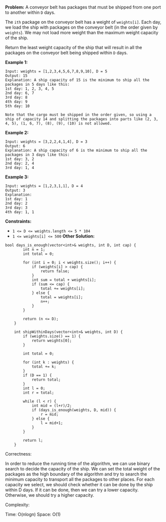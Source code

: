 **Problem:**
A conveyor belt has packages that must be shipped from one port to another within `D` days.

The `ith` package on the conveyor belt has a weight of `weights[i]`. Each day, we load the ship with packages on the conveyor belt (in the order given by `weights`). We may not load more weight than the maximum weight capacity of the ship.

Return the least weight capacity of the ship that will result in all the packages on the conveyor belt being shipped within `D` days.

 

**Example 1:**

```
Input: weights = [1,2,3,4,5,6,7,8,9,10], D = 5
Output: 15
Explanation: A ship capacity of 15 is the minimum to ship all the packages in 5 days like this:
1st day: 1, 2, 3, 4, 5
2nd day: 6, 7
3rd day: 8
4th day: 9
5th day: 10

Note that the cargo must be shipped in the order given, so using a ship of capacity 14 and splitting the packages into parts like (2, 3, 4, 5), (1, 6, 7), (8), (9), (10) is not allowed.
```

**Example 2:**

```
Input: weights = [3,2,2,4,1,4], D = 3
Output: 6
Explanation: A ship capacity of 6 is the minimum to ship all the packages in 3 days like this:
1st day: 3, 2
2nd day: 2, 4
3rd day: 1, 4
```

**Example 3:**

```
Input: weights = [1,2,3,1,1], D = 4
Output: 3
Explanation:
1st day: 1
2nd day: 2
3rd day: 3
4th day: 1, 1
```

 

**Constraints:**

- `1 <= D <= weights.length <= 5 * 104`
- `1 <= weights[i] <= 500`
**Other Solution:**
```
bool days_is_enough(vector<int>& weights, int D, int cap) {
        int n = 1;
        int total = 0;
        
        for (int i = 0; i < weights.size(); i++) {
            if (weights[i] > cap) {
                return false;
            }
            int sum = total + weights[i];
            if (sum <= cap) {
                total += weights[i];
            } else {
                total = weights[i];
                n++;
            }
        }

        return (n <= D);
    }
    
    int shipWithinDays(vector<int>& weights, int D) {
        if (weights.size() == 1) {
            return weights[0];
        }
        
        int total = 0;
        
        for (int k : weights) {
            total += k;
        }
        if (D == 1) {
            return total;
        }
        int l = 0;
        int r = total;
        
        while (l < r) {
            int mid = (l+r)/2;
            if (days_is_enough(weights, D, mid)) {
                r = mid;
            } else {
                l = mid+1;
            }
        }
        
        return l;
    }
```
Correctness:

In order to reduce the running time of the algorithm, we can use binary search to decide the capacity of the ship. We can set the total weight of the packages as the high boundary of the algorithm and try to search the minimum capacity to transport all the packages to other places. For each capacity we select, we should check whether it can be done by the ship within D days. If it can be done, then we can try a lower capacity. Otherwise, we should try a higher capacity.

Complexity:

Time: O(nlogn)
Space: O(1)